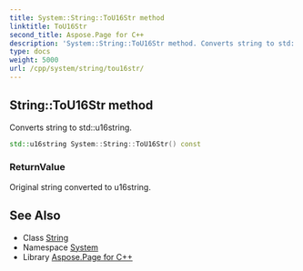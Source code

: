 ```yaml
---
title: System::String::ToU16Str method
linktitle: ToU16Str
second_title: Aspose.Page for C++
description: 'System::String::ToU16Str method. Converts string to std::u16string in C++.'
type: docs
weight: 5000
url: /cpp/system/string/tou16str/
---
```

## String::ToU16Str method


Converts string to std::u16string.

```cpp
std::u16string System::String::ToU16Str() const
```


### ReturnValue

Original string converted to u16string.

## See Also

* Class [String](../)
* Namespace [System](../../)
* Library [Aspose.Page for C++](../../../)

